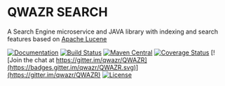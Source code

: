 QWAZR SEARCH
============

A Search Engine microservice and JAVA library with indexing and search features based on
[Apache Lucene](https://lucene.apache.org/core/)

[![Documentation](https://img.shields.io/badge/Documentation-orange.svg)](http://www.qwazr.com/search)
[![Build Status](https://jenkins.opensearchserver.com/job/qwazr/job/search/badge/icon)](https://jenkins.opensearchserver.com/job/qwazr/job/search/)
[![Maven Central](https://maven-badges.herokuapp.com/maven-central/com.qwazr/qwazr-search/badge.svg)](https://maven-badges.herokuapp.com/maven-central/com.qwazr/qwazr-search)
[![Coverage Status](https://coveralls.io/repos/github/qwazr/search/badge.svg?branch=master)](https://coveralls.io/github/qwazr/search?branch=master)
[![Join the chat at https://gitter.im/qwazr/QWAZR](https://badges.gitter.im/qwazr/QWAZR.svg)](https://gitter.im/qwazr/QWAZR)
[![License](https://img.shields.io/badge/license-Apache%202.0-blue.svg)](https://opensource.org/licenses/Apache-2.0)
